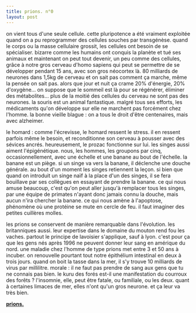 ```yaml
---
title: prions. n°0
layout: post
---
```


on vient tous d'une seule cellule. cette pluripotence a été vraiment exploitée quand on a pu reprogrammer des cellules souches par transgénèse. quand le corps ou la masse cellulaire grossit, les cellules ont besoin de se spécialiser. bizarre comme les humains ont conquis la planète et tué ses animaux et maintenant on peut tout devenir, un peu comme des cellules, grâce à notre gros cerveau d'homo sapiens qui peut se permettre de se développer pendant 15 ans, avec son gros néocortex là. 80 milliards de neurones dans 1,5kg de cerveau et on sait pas comment ça marche, même la pensée on sait pas. alors que jour et nuit ça crame 20% d'énergie, 20% d'oxygène… on suppose que le sommeil est là pour se régénérer, éliminer des métabolites… plus de la moitié des cellules du cerveau ne sont pas des neurones. la souris est un animal fantastique. malgré tous ses efforts, les médicaments qu'on développe sur elle ne marchent pas forcément chez l'homme. la bonne vieille blague : on a tous le droit d'être centenaires, mais avec alzheimer.

le homard : comme l'écrevisse, le homard ressent le stress. il en ressent parfois même le besoin, et reconditionne son cerveau à pousser avec des sévices ancrés. heureusement, le prozac fonctionne sur lui. les singes aussi aiment l'épigénétique. nous, les hommes, les groupons par cinq, occasionnellement, avec une échelle et une banane au bout de l'échelle. la banane est un piège. si un singe va vers la banane, il déclenche une douche générale. au bout d'un moment les singes retiennent la leçon. si bien que quand on introduit un singe naïf à la place d'un des singes, il se fera bouillave par ses collègues en essayant de prendre la banane. ce qui nous amuse beaucoup, c'est qu'on peut aller jusqu'à remplacer tous les singes, par une équipe de primates n'ayant donc jamais connu la douche, mais aucun n'ira chercher la banane. ce qui nous amène à l'apoptose, phénomène où une protéine se mute en cercle de feu. il faut imaginer des petites cuillères molles.

les prions se conservent de manière remarquable dans l'évolution. les britanniques aussi. leur expertise dans le domaine du mouton rend fou les vaches. partout le principe de lavoisier s'applique, sauf à lyon. c'est pour ça que les gens nés après 1996 ne peuvent donner leur sang en amérique du nord. une maladie chez l'homme de type prions met entre 3 et 50 ans à incuber. on renouvelle pourtant tout notre épithélium intestinal en deux à trois jours. quand on boit la tasse dans la mer, il s'y trouve 10 milliards de virus par millilitre. morale : il ne faut pas prendre de sang aux gens que tu ne connais pas bien. le kuru des forés est-il une manifestation du courroux des forêts ? l'insomnie, elle, peut être fatale, ou familiale, ou les deux. quant à certaines limaces de mer, elles n'ont qu'un gros neurone. et ça leur va très bien.

[**prions.**](../prions.html)

